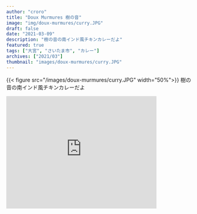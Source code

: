 ```yaml
---
author: "croro"
title: "Doux Murmures 樹の音"
image: "img/doux-murmures/curry.JPG"
draft: false
date: "2021-03-09"
description: "樹の音の南インド風チキンカレーだよ"
featured: true
tags: ["大宮", "さいたま市", "カレー"]
archives: ["2021/03"]
thumbnail: "images/doux-murmures/curry.JPG"
---
```

{{< figure src="/images/doux-murmures/curry.JPG" width="50%">}}
樹の音の南インド風チキンカレーだよ
<div><iframe src="https://www.google.com/maps/embed?pb=!1m18!1m12!1m3!1d3231.5897296698918!2d139.6365912511279!3d35.90806262500767!2m3!1f0!2f0!3f0!3m2!1i1024!2i768!4f13.1!3m3!1m2!1s0x6018c1ef908a73ff%3A0x71a40fc6b74f94a0!2zRG91eCBNdXJtdXJlc--8iOODieOCpeODn-ODpeODn-ODpeODvOODq--8ieaoueOBrumfsw!5e0!3m2!1sja!2sjp!4v1615300739017!5m2!1sja!2sjp" width="400" height="300" style="border:0;" allowfullscreen="" loading="lazy"></iframe></div>